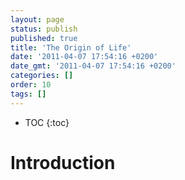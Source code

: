 ```yaml
---
layout: page
status: publish
published: true
title: 'The Origin of Life'
date: '2011-04-07 17:54:16 +0200'
date_gmt: '2011-04-07 17:54:16 +0200'
categories: []
order: 10
tags: []
---
```


* TOC
{:toc}

# Introduction
